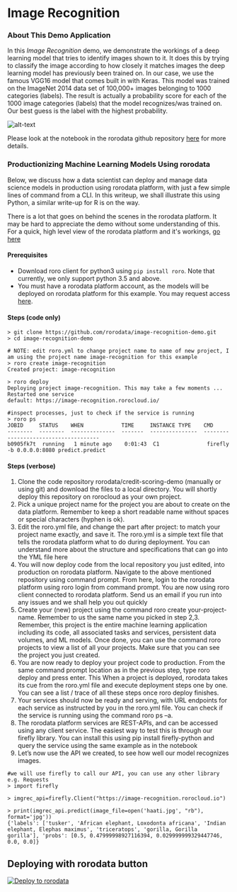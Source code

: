 # Image Recognition

### About This Demo Application
In this *Image Recognition* demo, we demonstrate the workings of a deep learning model that tries to identify images shown to it. It does this by trying to classify the image according to how closely it matches images the deep learning model has previously been trained on. In our case, we use the famous VGG16 model that comes built in with Keras. This model was trained on the ImageNet 2014 data set of 100,000+ images belonging to 1000 categories (labels). The result is actually a probability score for each of the 1000 image categories (labels) that the model recognizes/was trained on. Our best guess is the label with the highest probability. 

![alt-text](imrec.jpg)

Please look at the notebook in the rorodata github repository [here](https://github.com/rorodata/image-recognition-demo/blob/master/notebooks/Image_Recognition_NB.ipynb) for more details.

### Productionizing Machine Learning Models Using rorodata 
Below, we discuss how a data scientist can deploy and manage data science models in production using rorodata platform, with just a few simple lines of command from a CLI. In this writeup, we shall illustrate this using Python, a similar write-up for R is on the way. 

There is a lot that goes on behind the scenes in the rorodata platform. It may be hard to appreciate the demo without some understanding of this. For a quick, high level view of the rorodata platform and it's workings, [go here](https://github.com/rorodata/documents/blob/master/about-rorodata.md)


#### Prerequisites
- Download roro client for python3 using `pip install roro`. Note that currently, we only support python 3.5 and above.
- You must have a rorodata platform account, as the models will be deployed on rorodata platform for this example. You may request access [here](http://www.rorodata.com).

#### Steps (code only)
```
> git clone https://github.com/rorodata/image-recognition-demo.git
> cd image-recognition-demo

# NOTE: edit roro.yml to change project name to name of new project, I am using the project name image-recognition for this example
> roro create image-recognition
Created project: image-recognition

> roro deploy
Deploying project image-recognition. This may take a few moments ...
Restarted one service
default: https://image-recognition.rorocloud.io/

#inspect processes, just to check if the service is running
> roro ps
JOBID     STATUS    WHEN            TIME     INSTANCE TYPE    CMD
--------  --------  --------------  -------  ---------------  -------------------------------------
b0905fk7t  running   1 minute ago    0:01:43  C1               firefly -b 0.0.0.0:8080 predict.predict
```

#### Steps (verbose)
1.	Clone the code repository rorodata/credit-scoring-demo (manually or using git) and download the files to a local directory. You will shortly deploy this repository on rorocloud as your own project.
2.	Pick a unique project name for the project you are about to create on the data platform. Remember to keep a short readable name without spaces or special characters (hyphen is ok). 
3.	Edit the roro.yml file, and change the part after project: to match your project name exactly, and save it. The roro.yml is a simple text file that tells the rorodata platform what to do during deployment. You can understand more about the structure and specifications that can go into the YML file here 
4.	You will now deploy code from the local repository you just edited, into production on rorodata platform.  Navigate to the above mentioned repository using command prompt. From here, login to the rorodata platform using roro login from command prompt. You are now using roro client connected to rorodata platform. Send us an email if you run into any issues and we shall help you out quickly
5.	Create your (new) project using the command roro create your-project-name. Remember to us the same name you picked in step 2,3. Remember, this project is the entire machine learning application including its code, all associated tasks and services, persistent data volumes, and ML models. Once done, you can use the command roro projects to view a list of all your projects. Make sure that you can see the project you just created.
6.	You are now ready to deploy your project code to production. From the same command prompt location as in the previous step, type roro deploy and press enter. This When a project is deployed, rorodata takes its cue from the roro.yml file and execute deployment steps one by one. You can see a list / trace of all these steps once roro deploy finishes.
7.	Your services should now be ready and serving, with URL endpoints for each service as instructed by you in the roro.yml file.   You can check if the service is running using the command roro ps –a.  
8.	The rorodata platform services are REST-APIs, and can be accessed using any client service. The easiest way to test this is through our firefly library. You can install this using pip install firefly-python and query the service using the same example as in the notebook
9.	Let’s now use the API we created, to see how well our model recognizes images.
```
#we will use firefly to call our API, you can use any other library e.g. Requests
> import firefly

> imgrec_api=firefly.Client("https://image-recognition.rorocloud.io")

> print(imgrec_api.predict(image_file=open('haati.jpg', "rb"), format='jpg'))
{'labels': ['tusker', 'African elephant, Loxodonta africana', 'Indian elephant, Elephas maximus', 'triceratops', 'gorilla, Gorilla gorilla'], 'probs': [0.5, 0.47999998927116394, 0.029999999329447746, 0.0, 0.0]}
```

## Deploying with rorodata button

[![Deploy to rorodata](https://assets.rorodata.com/buttons/deploy.png)](https://dashboard.rorodata.com/projects/new?template=https://github.com/rorodata/image-recognition-demo)
